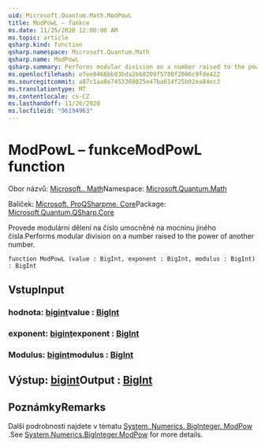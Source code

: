```yaml
---
uid: Microsoft.Quantum.Math.ModPowL
title: ModPowL – funkce
ms.date: 11/25/2020 12:00:00 AM
ms.topic: article
qsharp.kind: function
qsharp.namespace: Microsoft.Quantum.Math
qsharp.name: ModPowL
qsharp.summary: Performs modular division on a number raised to the power of another number.
ms.openlocfilehash: e7ee8466bb83bda2b68209f5780f2006c9fde422
ms.sourcegitcommit: a87c1aa8e7453360025e47ba614f25b02ea84ec3
ms.translationtype: MT
ms.contentlocale: cs-CZ
ms.lasthandoff: 11/26/2020
ms.locfileid: "96194963"
---
```

# <a name="modpowl-function"></a><span data-ttu-id="5c50c-102">ModPowL – funkce</span><span class="sxs-lookup"><span data-stu-id="5c50c-102">ModPowL function</span></span>

<span data-ttu-id="5c50c-103">Obor názvů: [Microsoft.. Math](xref:Microsoft.Quantum.Math)</span><span class="sxs-lookup"><span data-stu-id="5c50c-103">Namespace: [Microsoft.Quantum.Math](xref:Microsoft.Quantum.Math)</span></span>

<span data-ttu-id="5c50c-104">Balíček: [Microsoft. ProQSharpme. Core](https://nuget.org/packages/Microsoft.Quantum.QSharp.Core)</span><span class="sxs-lookup"><span data-stu-id="5c50c-104">Package: [Microsoft.Quantum.QSharp.Core](https://nuget.org/packages/Microsoft.Quantum.QSharp.Core)</span></span>


<span data-ttu-id="5c50c-105">Provede modulární dělení na číslo umocněné na mocninu jiného čísla.</span><span class="sxs-lookup"><span data-stu-id="5c50c-105">Performs modular division on a number raised to the power of another number.</span></span>

```qsharp
function ModPowL (value : BigInt, exponent : BigInt, modulus : BigInt) : BigInt
```


## <a name="input"></a><span data-ttu-id="5c50c-106">Vstup</span><span class="sxs-lookup"><span data-stu-id="5c50c-106">Input</span></span>

### <a name="value--bigint"></a><span data-ttu-id="5c50c-107">hodnota: [bigint](xref:microsoft.quantum.lang-ref.bigint)</span><span class="sxs-lookup"><span data-stu-id="5c50c-107">value : [BigInt](xref:microsoft.quantum.lang-ref.bigint)</span></span>




### <a name="exponent--bigint"></a><span data-ttu-id="5c50c-108">exponent: [bigint](xref:microsoft.quantum.lang-ref.bigint)</span><span class="sxs-lookup"><span data-stu-id="5c50c-108">exponent : [BigInt](xref:microsoft.quantum.lang-ref.bigint)</span></span>




### <a name="modulus--bigint"></a><span data-ttu-id="5c50c-109">Modulus: [bigint](xref:microsoft.quantum.lang-ref.bigint)</span><span class="sxs-lookup"><span data-stu-id="5c50c-109">modulus : [BigInt](xref:microsoft.quantum.lang-ref.bigint)</span></span>





## <a name="output--bigint"></a><span data-ttu-id="5c50c-110">Výstup: [bigint](xref:microsoft.quantum.lang-ref.bigint)</span><span class="sxs-lookup"><span data-stu-id="5c50c-110">Output : [BigInt](xref:microsoft.quantum.lang-ref.bigint)</span></span>



## <a name="remarks"></a><span data-ttu-id="5c50c-111">Poznámky</span><span class="sxs-lookup"><span data-stu-id="5c50c-111">Remarks</span></span>

<span data-ttu-id="5c50c-112">Další podrobnosti najdete v tématu [System. Numerics. BigInteger. ModPow](https://docs.microsoft.com/dotnet/api/system.numerics.biginteger.modpow) .</span><span class="sxs-lookup"><span data-stu-id="5c50c-112">See [System.Numerics.BigInteger.ModPow](https://docs.microsoft.com/dotnet/api/system.numerics.biginteger.modpow) for more details.</span></span>